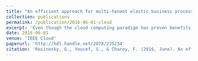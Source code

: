 ```yaml
---
title: "An efficient approach for multi-tenant elastic business processes management in cloud computing environment"
collection: publications
permalink: /publication/2016-06-01-cloud
excerpt: 'Even though the cloud computing paradigm has proven benefits, it faces a serious problem that can compromise its commercial success. It concerns the lack of efficient approach for using optimally the available resources. For this, several approaches have been proposed. However, they suffer from several shortcomings. Often only one objective is taken into account, expressing all operations in terms of cost. Furthermore, business processes should be insured with elasticity and multi-tenancy mechanism while adjusting the available resources to the dynamic load distribution. The proposed approach aims to optimize two conflicting objectives, namely the number of migrations of tenants and the cost incurred using a set of resources. It allows to take into account the multi-tenancy property and the Cloud computing elasticity, and is efficient as shown by an extensive experimentation based on real data from Bonita BPM customers.'
date: 2016-06-01
venue: 'IEEE Cloud'
paperurl: 'http://hdl.handle.net/2078/235234'
citation: 'Rosinosky, G., Youcef, S., & Charoy, F. (2016, June). An efficient approach for multi-tenant elastic business processes management in cloud computing environment. In 2016 IEEE 9th International Conference on Cloud Computing (CLOUD) (pp. 311-318). IEEE.'
---
```

